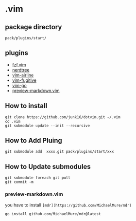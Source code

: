 # .vim

## package directory
`pack/plugins/start/`

## plugins
- [fzf.vim](https://github.com/junegunn/fzf.vim.git)
- [nerdtree](https://github.com/preservim/nerdtree.git)
- [vim-airline](https://github.com/vim-airline/vim-airline.git)
- [vim-fugitive](https://github.com/tpope/vim-fugitive.git)
- [vim-go](https://github.com/fatih/vim-go.git )
- [preview-markdown.vim](https://github.com/skanehira/preview-markdown.vim)

## How to install
```
git clone https://github.com/junk16/dotvim.git ~/.vim
cd .vim
git submodule update --init --recursive
```

## How to Add Pluing
```
git submodule add  xxxx.git pack/plugins/start/xxx
```

## How to Update submodules
```
git submodule foreach git pull
git commit -m 
```

### preview-markdown.vim
you have to install `[mdr](https://github.com/MichaelMure/mdr)`

```
go install github.com/MichaelMure/mdr@latest
```
